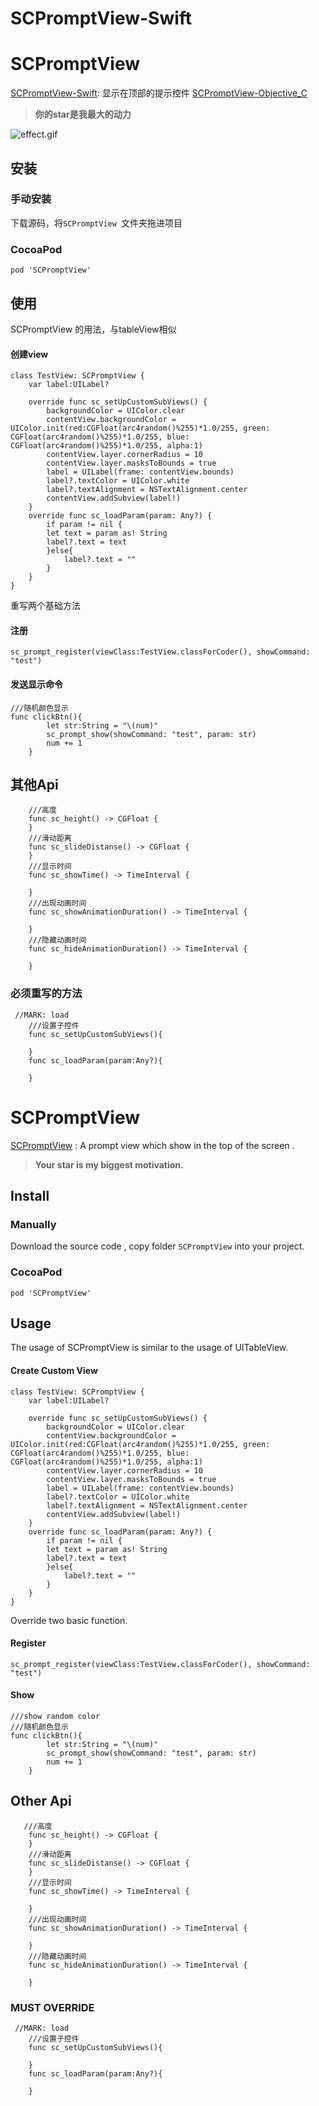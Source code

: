 # SCPromptView-Swift
# SCPromptView
[SCPromptView-Swift](https://github.com/Chan4iOS/SCPromptView-Swift): 显示在顶部的提示控件
[SCPromptView-Objective_C](https://github.com/Chan4iOS/SCPromptView)

>**你的star是我最大的动力**


![effect.gif](http://upload-images.jianshu.io/upload_images/2170902-85ffe61c9e99f291.gif?imageMogr2/auto-orient/strip)

## 安装
### 手动安装
下载源码，将`SCPromptView `文件夹拖进项目

### CocoaPod
```
pod 'SCPromptView'
```

## 使用
SCPromptView 的用法，与tableView相似
#### 创建view
```
class TestView: SCPromptView {
    var label:UILabel?
    
    override func sc_setUpCustomSubViews() {
        backgroundColor = UIColor.clear
        contentView.backgroundColor = UIColor.init(red:CGFloat(arc4random()%255)*1.0/255, green: CGFloat(arc4random()%255)*1.0/255, blue: CGFloat(arc4random()%255)*1.0/255, alpha:1)
        contentView.layer.cornerRadius = 10
        contentView.layer.masksToBounds = true
        label = UILabel(frame: contentView.bounds)
        label?.textColor = UIColor.white
        label?.textAlignment = NSTextAlignment.center
        contentView.addSubview(label!)
    }
    override func sc_loadParam(param: Any?) {
        if param != nil {
        let text = param as! String
        label?.text = text
        }else{
            label?.text = ""
        }
    }
}
```
重写两个基础方法

#### 注册
```
sc_prompt_register(viewClass:TestView.classForCoder(), showCommand: "test")
```
#### 发送显示命令
```
///随机颜色显示
func clickBtn(){
        let str:String = "\(num)"
        sc_prompt_show(showCommand: "test", param: str)
        num += 1
    }
```

## 其他Api
```
    ///高度
    func sc_height() -> CGFloat {
    }
    ///滑动距离
    func sc_slideDistanse() -> CGFloat {
    }
    ///显示时间
    func sc_showTime() -> TimeInterval {
      
    }
    ///出现动画时间
    func sc_showAnimationDuration() -> TimeInterval {
        
    }
    ///隐藏动画时间
    func sc_hideAnimationDuration() -> TimeInterval {
        
    }
```

### 必须重写的方法

```
 //MARK: load
    ///设置子控件
    func sc_setUpCustomSubViews(){
        
    }
    func sc_loadParam(param:Any?){
        
    }
```



# SCPromptView

[SCPromptView](https://github.com/Chan4iOS/SCPromptView-Swift)  : A prompt view which show in the top of the screen .


>**Your star is my biggest motivation.**

<!--##Effect

![effect.gif](http://upload-images.jianshu.io/upload_images/2170902-85ffe61c9e99f291.gif?imageMogr2/auto-orient/strip)-->

## Install
### Manually
Download the source code , copy  folder `SCPromptView` into your project.
### CocoaPod
```
pod 'SCPromptView'
```

## Usage
The usage of SCPromptView is similar to the usage of UITableView.
#### Create Custom View
```
class TestView: SCPromptView {
    var label:UILabel?
    
    override func sc_setUpCustomSubViews() {
        backgroundColor = UIColor.clear
        contentView.backgroundColor = UIColor.init(red:CGFloat(arc4random()%255)*1.0/255, green: CGFloat(arc4random()%255)*1.0/255, blue: CGFloat(arc4random()%255)*1.0/255, alpha:1)
        contentView.layer.cornerRadius = 10
        contentView.layer.masksToBounds = true
        label = UILabel(frame: contentView.bounds)
        label?.textColor = UIColor.white
        label?.textAlignment = NSTextAlignment.center
        contentView.addSubview(label!)
    }
    override func sc_loadParam(param: Any?) {
        if param != nil {
        let text = param as! String
        label?.text = text
        }else{
            label?.text = ""
        }
    }
}
```
Override two basic function.

#### Register
```
sc_prompt_register(viewClass:TestView.classForCoder(), showCommand: "test")
```
#### Show
```
///show random color
///随机颜色显示
func clickBtn(){
        let str:String = "\(num)"
        sc_prompt_show(showCommand: "test", param: str)
        num += 1
    }
```
## Other Api
```
   ///高度
    func sc_height() -> CGFloat {
    }
    ///滑动距离
    func sc_slideDistanse() -> CGFloat {
    }
    ///显示时间
    func sc_showTime() -> TimeInterval {
      
    }
    ///出现动画时间
    func sc_showAnimationDuration() -> TimeInterval {
        
    }
    ///隐藏动画时间
    func sc_hideAnimationDuration() -> TimeInterval {
        
    }
```
### MUST OVERRIDE

```
 //MARK: load
    ///设置子控件
    func sc_setUpCustomSubViews(){
        
    }
    func sc_loadParam(param:Any?){
        
    }
```

